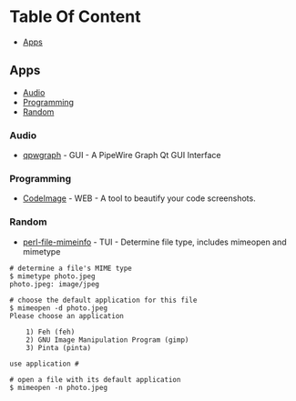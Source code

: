 # Table Of Content

- [Apps](#apps)

## Apps

- [Audio](#audio)
- [Programming](#programming)
- [Random](#random)

### Audio

- [qpwgraph](https://github.com/rncbc/qpwgraph) - GUI - A PipeWire Graph Qt GUI Interface

### Programming

- [CodeImage](https://github.com/riccardoperra/codeimage) - WEB - A tool to beautify your code screenshots.

### Random

- [perl-file-mimeinfo](https://archlinux.org/packages/extra/any/perl-file-mimeinfo/) - TUI - Determine file type, includes mimeopen and mimetype

```
# determine a file's MIME type
$ mimetype photo.jpeg
photo.jpeg: image/jpeg

# choose the default application for this file
$ mimeopen -d photo.jpeg
Please choose an application

    1) Feh (feh)
    2) GNU Image Manipulation Program (gimp)
    3) Pinta (pinta)

use application #

# open a file with its default application
$ mimeopen -n photo.jpeg
```
